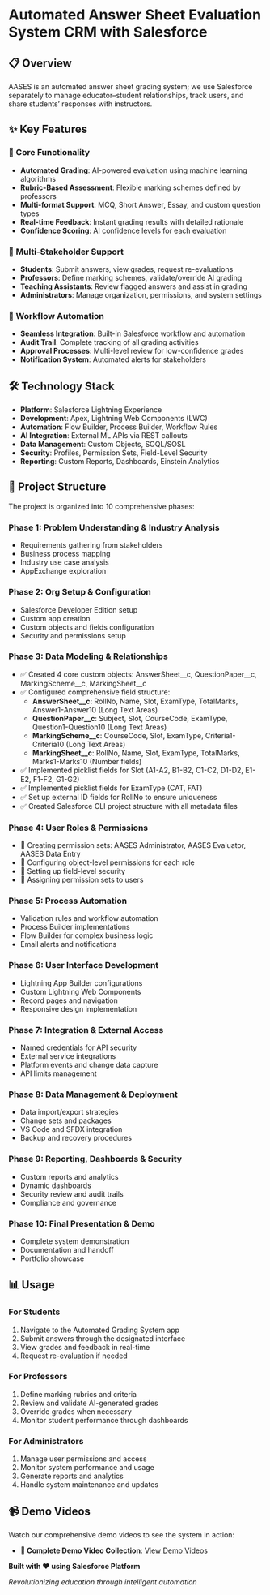 # Automated Answer Sheet Evaluation System CRM with Salesforce

## 📋 Overview

AASES is an automated answer sheet grading system; we use Salesforce separately to manage educator–student relationships, track users, and share students’ responses with instructors.

## ✨ Key Features

### 🎯 Core Functionality
- **Automated Grading**: AI-powered evaluation using machine learning algorithms
- **Rubric-Based Assessment**: Flexible marking schemes defined by professors
- **Multi-format Support**: MCQ, Short Answer, Essay, and custom question types
- **Real-time Feedback**: Instant grading results with detailed rationale
- **Confidence Scoring**: AI confidence levels for each evaluation

### 👥 Multi-Stakeholder Support
- **Students**: Submit answers, view grades, request re-evaluations
- **Professors**: Define marking schemes, validate/override AI grading
- **Teaching Assistants**: Review flagged answers and assist in grading
- **Administrators**: Manage organization, permissions, and system settings

### 🔄 Workflow Automation
- **Seamless Integration**: Built-in Salesforce workflow and automation
- **Audit Trail**: Complete tracking of all grading activities
- **Approval Processes**: Multi-level review for low-confidence grades
- **Notification System**: Automated alerts for stakeholders

## 🛠 Technology Stack

- **Platform**: Salesforce Lightning Experience
- **Development**: Apex, Lightning Web Components (LWC)
- **Automation**: Flow Builder, Process Builder, Workflow Rules
- **AI Integration**: External ML APIs via REST callouts
- **Data Management**: Custom Objects, SOQL/SOSL
- **Security**: Profiles, Permission Sets, Field-Level Security
- **Reporting**: Custom Reports, Dashboards, Einstein Analytics

## 📁 Project Structure

The project is organized into 10 comprehensive phases:

### Phase 1: Problem Understanding & Industry Analysis 
- Requirements gathering from stakeholders
- Business process mapping
- Industry use case analysis
- AppExchange exploration

### Phase 2: Org Setup & Configuration
- Salesforce Developer Edition setup
- Custom app creation
- Custom objects and fields configuration
- Security and permissions setup

### Phase 3: Data Modeling & Relationships 
- ✅ Created 4 core custom objects: AnswerSheet__c, QuestionPaper__c, MarkingScheme__c, MarkingSheet__c
- ✅ Configured comprehensive field structure:
  - **AnswerSheet__c**: RollNo, Name, Slot, ExamType, TotalMarks, Answer1-Answer10 (Long Text Areas)
  - **QuestionPaper__c**: Subject, Slot, CourseCode, ExamType, Question1-Question10 (Long Text Areas)
  - **MarkingScheme__c**: CourseCode, Slot, ExamType, Criteria1-Criteria10 (Long Text Areas)
  - **MarkingSheet__c**: RollNo, Name, Slot, ExamType, TotalMarks, Marks1-Marks10 (Number fields)
- ✅ Implemented picklist fields for Slot (A1-A2, B1-B2, C1-C2, D1-D2, E1-E2, F1-F2, G1-G2)
- ✅ Implemented picklist fields for ExamType (CAT, FAT)
- ✅ Set up external ID fields for RollNo to ensure uniqueness
- ✅ Created Salesforce CLI project structure with all metadata files

### Phase 4: User Roles & Permissions
- 🔄 Creating permission sets: AASES Administrator, AASES Evaluator, AASES Data Entry
- 🔄 Configuring object-level permissions for each role
- 🔄 Setting up field-level security
- 🔄 Assigning permission sets to users

### Phase 5: Process Automation
- Validation rules and workflow automation
- Process Builder implementations
- Flow Builder for complex business logic
- Email alerts and notifications

### Phase 6: User Interface Development
- Lightning App Builder configurations
- Custom Lightning Web Components
- Record pages and navigation
- Responsive design implementation

### Phase 7: Integration & External Access
- Named credentials for API security
- External service integrations
- Platform events and change data capture
- API limits management

### Phase 8: Data Management & Deployment
- Data import/export strategies
- Change sets and packages
- VS Code and SFDX integration
- Backup and recovery procedures

### Phase 9: Reporting, Dashboards & Security
- Custom reports and analytics
- Dynamic dashboards
- Security review and audit trails
- Compliance and governance

### Phase 10: Final Presentation & Demo
- Complete system demonstration
- Documentation and handoff
- Portfolio showcase

## 📊 Usage

### For Students
1. Navigate to the Automated Grading System app
2. Submit answers through the designated interface
3. View grades and feedback in real-time
4. Request re-evaluation if needed

### For Professors
1. Define marking rubrics and criteria
2. Review and validate AI-generated grades
3. Override grades when necessary
4. Monitor student performance through dashboards

### For Administrators
1. Manage user permissions and access
2. Monitor system performance and usage
3. Generate reports and analytics
4. Handle system maintenance and updates

## 📹 Demo Videos

Watch our comprehensive demo videos to see the system in action:

- **📂 Complete Demo Video Collection**: [View Demo Videos](https://drive.google.com/file/d/19zoUff2y9Zp40Mhcc0_Ey8FZ3QogHN-8/view?usp=sharing)



**Built with ❤️ using Salesforce Platform**

*Revolutionizing education through intelligent automation*
